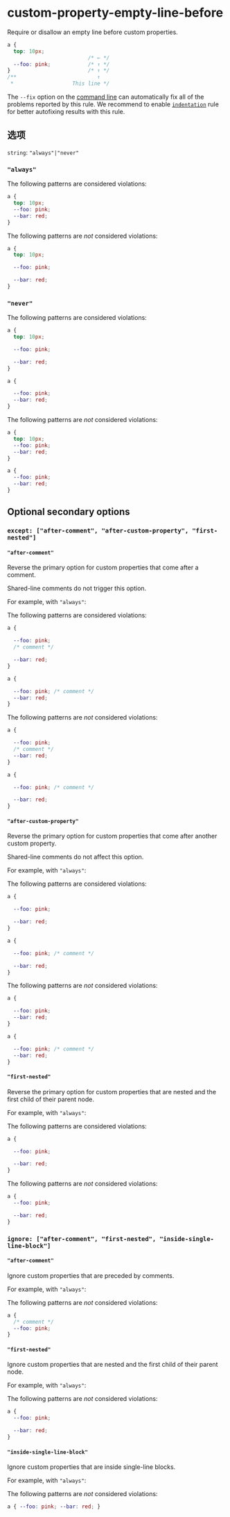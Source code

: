 # custom-property-empty-line-before

Require or disallow an empty line before custom properties.

```css
a {
  top: 10px;
                          /* ← */
  --foo: pink;            /* ↑ */
}                         /* ↑ */
/**                          ↑
 *                   This line */
```

The `--fix` option on the [command line](../../../docs/user-guide/cli.md#autofixing-errors) can automatically fix all of the problems reported by this rule. We recommend to enable [`indentation`](../indentation/README.md) rule for better autofixing results with this rule.

## 选项

`string`: `"always"|"never"`

### `"always"`

The following patterns are considered violations:

```css
a {
  top: 10px;
  --foo: pink;
  --bar: red;
}
```

The following patterns are *not* considered violations:

```css
a {
  top: 10px;

  --foo: pink;

  --bar: red;
}
```

### `"never"`

The following patterns are considered violations:

```css
a {
  top: 10px;

  --foo: pink;

  --bar: red;
}
```

```css
a {

  --foo: pink;
  --bar: red;
}
```

The following patterns are *not* considered violations:

```css
a {
  top: 10px;
  --foo: pink;
  --bar: red;
}
```

```css
a {
  --foo: pink;
  --bar: red;
}
```

## Optional secondary options

### `except: ["after-comment", "after-custom-property", "first-nested"]`

#### `"after-comment"`

Reverse the primary option for custom properties that come after a comment.

Shared-line comments do not trigger this option.

For example, with `"always"`:

The following patterns are considered violations:

```css
a {

  --foo: pink;
  /* comment */

  --bar: red;
}
```

```css
a {

  --foo: pink; /* comment */
  --bar: red;
}
```

The following patterns are *not* considered violations:

```css
a {

  --foo: pink;
  /* comment */
  --bar: red;
}
```

```css
a {

  --foo: pink; /* comment */

  --bar: red;
}
```

#### `"after-custom-property"`

Reverse the primary option for custom properties that come after another custom property.

Shared-line comments do not affect this option.

For example, with `"always"`:

The following patterns are considered violations:

```css
a {

  --foo: pink;

  --bar: red;
}
```

```css
a {

  --foo: pink; /* comment */

  --bar: red;
}
```

The following patterns are *not* considered violations:

```css
a {

  --foo: pink;
  --bar: red;
}
```

```css
a {

  --foo: pink; /* comment */
  --bar: red;
}
```

#### `"first-nested"`

Reverse the primary option for custom properties that are nested and the first child of their parent node.

For example, with `"always"`:

The following patterns are considered violations:

```css
a {

  --foo: pink;

  --bar: red;
}
```

The following patterns are *not* considered violations:

```css
a {
  --foo: pink;

  --bar: red;
}
```

### `ignore: ["after-comment", "first-nested", "inside-single-line-block"]`

#### `"after-comment"`

Ignore custom properties that are preceded by comments.

For example, with `"always"`:

The following patterns are *not* considered violations:

```css
a {
  /* comment */
  --foo: pink;
}
```

#### `"first-nested"`

Ignore custom properties that are nested and the first child of their parent node.

For example, with `"always"`:

The following patterns are *not* considered violations:

```css
a {
  --foo: pink;

  --bar: red;
}
```

#### `"inside-single-line-block"`

Ignore custom properties that are inside single-line blocks.

For example, with `"always"`:

The following patterns are *not* considered violations:

```css
a { --foo: pink; --bar: red; }
```
